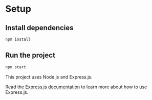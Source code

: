 # Setup

## Install dependencies

```sh
npm install
```

## Run the project

```sh
npm start
```

This project uses Node.js and Express.js.

Read the [Express.js documentation](https://expressjs.com/) to learn more about how to use Express.js.
